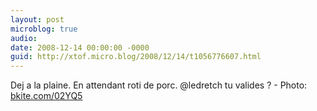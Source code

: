 ```yaml
---
layout: post
microblog: true
audio: 
date: 2008-12-14 00:00:00 -0000
guid: http://xtof.micro.blog/2008/12/14/t1056776607.html
---
```

Dej a la plaine. En attendant roti de porc. @ledretch tu valides ?  - Photo: [bkite.com/02YQ5](http://bkite.com/02YQ5)
